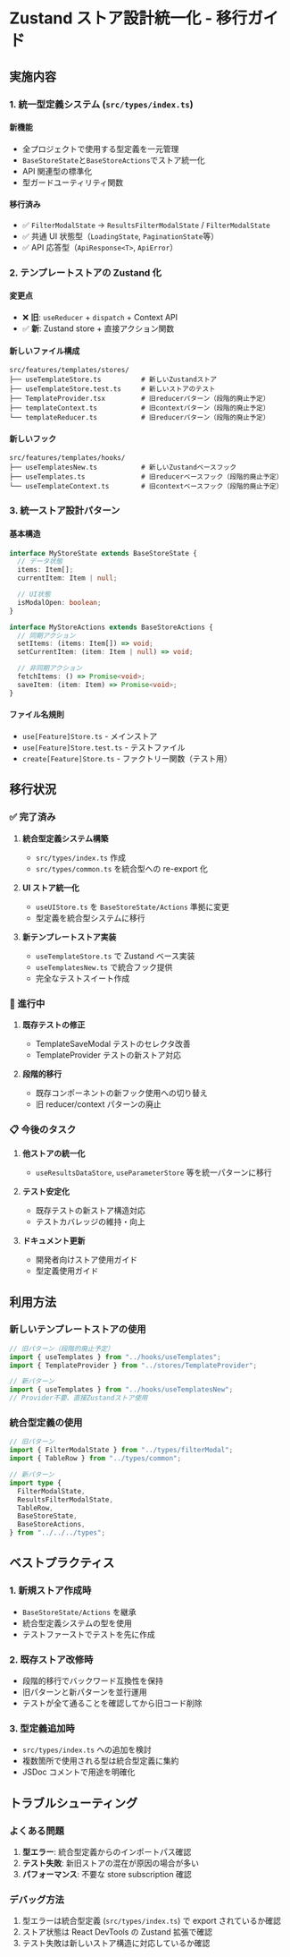 # Zustand ストア設計統一化 - 移行ガイド

## 実施内容

### 1. 統一型定義システム (`src/types/index.ts`)

#### 新機能

- 全プロジェクトで使用する型定義を一元管理
- `BaseStoreState`と`BaseStoreActions`でストア統一化
- API 関連型の標準化
- 型ガードユーティリティ関数

#### 移行済み

- ✅ `FilterModalState` → `ResultsFilterModalState` / `FilterModalState`
- ✅ 共通 UI 状態型（`LoadingState`, `PaginationState`等）
- ✅ API 応答型（`ApiResponse<T>`, `ApiError`）

### 2. テンプレートストアの Zustand 化

#### 変更点

- ❌ **旧**: `useReducer` + `dispatch` + Context API
- ✅ **新**: Zustand store + 直接アクション関数

#### 新しいファイル構成

```
src/features/templates/stores/
├── useTemplateStore.ts          # 新しいZustandストア
├── useTemplateStore.test.ts     # 新しいストアのテスト
├── TemplateProvider.tsx         # 旧reducerパターン（段階的廃止予定）
├── templateContext.ts           # 旧contextパターン（段階的廃止予定）
└── templateReducer.ts           # 旧reducerパターン（段階的廃止予定）
```

#### 新しいフック

```
src/features/templates/hooks/
├── useTemplatesNew.ts           # 新しいZustandベースフック
├── useTemplates.ts              # 旧reducerベースフック（段階的廃止予定）
└── useTemplateContext.ts        # 旧contextベースフック（段階的廃止予定）
```

### 3. 統一ストア設計パターン

#### 基本構造

```typescript
interface MyStoreState extends BaseStoreState {
  // データ状態
  items: Item[];
  currentItem: Item | null;

  // UI状態
  isModalOpen: boolean;
}

interface MyStoreActions extends BaseStoreActions {
  // 同期アクション
  setItems: (items: Item[]) => void;
  setCurrentItem: (item: Item | null) => void;

  // 非同期アクション
  fetchItems: () => Promise<void>;
  saveItem: (item: Item) => Promise<void>;
}
```

#### ファイル名規則

- `use[Feature]Store.ts` - メインストア
- `use[Feature]Store.test.ts` - テストファイル
- `create[Feature]Store.ts` - ファクトリー関数（テスト用）

## 移行状況

### ✅ 完了済み

1. **統合型定義システム構築**

   - `src/types/index.ts` 作成
   - `src/types/common.ts` を統合型への re-export 化

2. **UI ストア統一化**

   - `useUIStore.ts` を `BaseStoreState/Actions` 準拠に変更
   - 型定義を統合型システムに移行

3. **新テンプレートストア実装**
   - `useTemplateStore.ts` で Zustand ベース実装
   - `useTemplatesNew.ts` で統合フック提供
   - 完全なテストスイート作成

### 🔄 進行中

1. **既存テストの修正**

   - TemplateSaveModal テストのセレクタ改善
   - TemplateProvider テストの新ストア対応

2. **段階的移行**
   - 既存コンポーネントの新フック使用への切り替え
   - 旧 reducer/context パターンの廃止

### 📋 今後のタスク

1. **他ストアの統一化**

   - `useResultsDataStore`, `useParameterStore` 等を統一パターンに移行

2. **テスト安定化**

   - 既存テストの新ストア構造対応
   - テストカバレッジの維持・向上

3. **ドキュメント更新**
   - 開発者向けストア使用ガイド
   - 型定義使用ガイド

## 利用方法

### 新しいテンプレートストアの使用

```typescript
// 旧パターン（段階的廃止予定）
import { useTemplates } from "../hooks/useTemplates";
import { TemplateProvider } from "../stores/TemplateProvider";

// 新パターン
import { useTemplates } from "../hooks/useTemplatesNew";
// Provider不要、直接Zustandストア使用
```

### 統合型定義の使用

```typescript
// 旧パターン
import { FilterModalState } from "../types/filterModal";
import { TableRow } from "../types/common";

// 新パターン
import type {
  FilterModalState,
  ResultsFilterModalState,
  TableRow,
  BaseStoreState,
  BaseStoreActions,
} from "../../../types";
```

## ベストプラクティス

### 1. 新規ストア作成時

- `BaseStoreState/Actions` を継承
- 統合型定義システムの型を使用
- テストファーストでテストを先に作成

### 2. 既存ストア改修時

- 段階的移行でバックワード互換性を保持
- 旧パターンと新パターンを並行運用
- テストが全て通ることを確認してから旧コード削除

### 3. 型定義追加時

- `src/types/index.ts` への追加を検討
- 複数箇所で使用される型は統合型定義に集約
- JSDoc コメントで用途を明確化

## トラブルシューティング

### よくある問題

1. **型エラー**: 統合型定義からのインポートパス確認
2. **テスト失敗**: 新旧ストアの混在が原因の場合が多い
3. **パフォーマンス**: 不要な store subscription 確認

### デバッグ方法

1. 型エラーは統合型定義 (`src/types/index.ts`) で export されているか確認
2. ストア状態は React DevTools の Zustand 拡張で確認
3. テスト失敗は新しいストア構造に対応しているか確認
